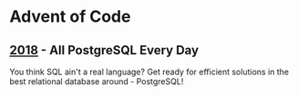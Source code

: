 
# Advent of Code

## [2018](./advent-of-code/tree/master/2018) - All PostgreSQL Every Day

You think SQL ain't a real language? Get ready for efficient solutions in the best relational database around - PostgreSQL!

